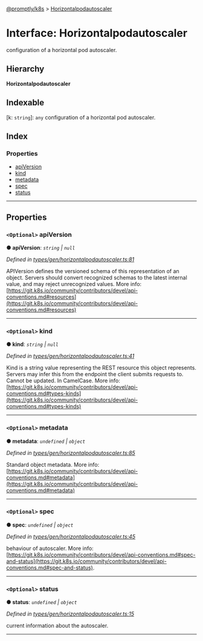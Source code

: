 [@promptly/k8s](../README.md) > [Horizontalpodautoscaler](../interfaces/horizontalpodautoscaler.md)

# Interface: Horizontalpodautoscaler

configuration of a horizontal pod autoscaler.

## Hierarchy

**Horizontalpodautoscaler**

## Indexable

\[k: `string`\]:&nbsp;`any`
configuration of a horizontal pod autoscaler.

## Index

### Properties

* [apiVersion](horizontalpodautoscaler.md#apiversion)
* [kind](horizontalpodautoscaler.md#kind)
* [metadata](horizontalpodautoscaler.md#metadata)
* [spec](horizontalpodautoscaler.md#spec)
* [status](horizontalpodautoscaler.md#status)

---

## Properties

<a id="apiversion"></a>

### `<Optional>` apiVersion

**● apiVersion**: *`string` \| `null`*

*Defined in [types/gen/horizontalpodautoscaler.ts:81](https://github.com/rzane/k8s/blob/67fb0bc/src/types/gen/horizontalpodautoscaler.ts#L81)*

APIVersion defines the versioned schema of this representation of an object. Servers should convert recognized schemas to the latest internal value, and may reject unrecognized values. More info: [https://git.k8s.io/community/contributors/devel/api-conventions.md#resources](https://git.k8s.io/community/contributors/devel/api-conventions.md#resources)

___
<a id="kind"></a>

### `<Optional>` kind

**● kind**: *`string` \| `null`*

*Defined in [types/gen/horizontalpodautoscaler.ts:41](https://github.com/rzane/k8s/blob/67fb0bc/src/types/gen/horizontalpodautoscaler.ts#L41)*

Kind is a string value representing the REST resource this object represents. Servers may infer this from the endpoint the client submits requests to. Cannot be updated. In CamelCase. More info: [https://git.k8s.io/community/contributors/devel/api-conventions.md#types-kinds](https://git.k8s.io/community/contributors/devel/api-conventions.md#types-kinds)

___
<a id="metadata"></a>

### `<Optional>` metadata

**● metadata**: *`undefined` \| `object`*

*Defined in [types/gen/horizontalpodautoscaler.ts:85](https://github.com/rzane/k8s/blob/67fb0bc/src/types/gen/horizontalpodautoscaler.ts#L85)*

Standard object metadata. More info: [https://git.k8s.io/community/contributors/devel/api-conventions.md#metadata](https://git.k8s.io/community/contributors/devel/api-conventions.md#metadata)

___
<a id="spec"></a>

### `<Optional>` spec

**● spec**: *`undefined` \| `object`*

*Defined in [types/gen/horizontalpodautoscaler.ts:45](https://github.com/rzane/k8s/blob/67fb0bc/src/types/gen/horizontalpodautoscaler.ts#L45)*

behaviour of autoscaler. More info: [https://git.k8s.io/community/contributors/devel/api-conventions.md#spec-and-status](https://git.k8s.io/community/contributors/devel/api-conventions.md#spec-and-status).

___
<a id="status"></a>

### `<Optional>` status

**● status**: *`undefined` \| `object`*

*Defined in [types/gen/horizontalpodautoscaler.ts:15](https://github.com/rzane/k8s/blob/67fb0bc/src/types/gen/horizontalpodautoscaler.ts#L15)*

current information about the autoscaler.

___

